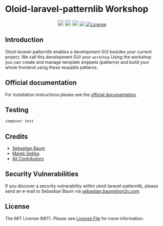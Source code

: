 <p align="center">
<h1>Oloid-laravel-patternlib Workshop</h1>
</p>

<p align="center">
<a href="https://github.com/ion2s-gmbh/oloid-laravel-patternlib/releases"><img class="confluence-embedded-image confluence-external-resource" src="https://img.shields.io/github/release-pre/ion2s-gmbh/oloid-laravel-patternlib.svg" data-image-src="https://img.shields.io/github/release-pre/ion2s-gmbh/oloid-laravel-patternlib.svg" height="20"></a>
<a href="https://travis-ci.org/ion2s-gmbh/oloid-laravel-patternlib"><img class="confluence-embedded-image confluence-external-resource" src="https://img.shields.io/travis/ion2s-gmbh/oloid-laravel-patternlib/master.svg" data-image-src="https://img.shields.io/travis/ion2s-gmbh/oloid-laravel-patternlib/master.svg" height="20"></a>
<a href="https://codecov.io/gh/ion2s-gmbh/oloid-laravel-patternlib"><img class="confluence-embedded-image confluence-external-resource" src="https://img.shields.io/codecov/c/github/ion2s-gmbh/oloid-laravel-patternlib/master.svg" data-image-src="https://img.shields.io/codecov/c/github/ion2s-gmbh/oloid-laravel-patternlib/master.svg" height="20"></a>
<img src="https://img.shields.io/david/ion2s-gmbh/oloid-laravel-patternlib.svg">
<a href="https://packagist.org/packages/ion2s-gmbh/oloid-laravel-patternlib"><img src="https://img.shields.io/github/license/mashape/apistatus.svg" alt="License"></a>
</p>

## Introduction
Oloid-laravel-patternlib enables a development GUI besides your current project. We call this development GUI your `workshop`
Using the workshop you can create and manage template snippets (patterns) and build your whole frontend
using these reusable patterns.

## Official documentation
For installation instructions please see the [official documentation](https://oloid.ion2s.com).

## Testing
``` bash
composer test
```

## Credits
* [Sebastian Baum](https://github.com/sebbaum)
* [Marek Gebka](https://github.com/marekgebka)
* [All Contributors](https://github.com/ion2s-gmbh/oloid-laravel-patternlib/graphs/contributors)

## Security Vulnerabilities
If you discover a security vulnerability within oloid-laravel-patternlib, please send an e-mail to Sebastian Baum via [sebastian.baum@ion2s.com](mailto:sebastian.baum@ion2s.com).

## License
The MIT License (MIT). Please see [License File](LICENSE.md) for more information.